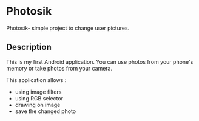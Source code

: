# Photosik

Photosik- simple project to change user pictures.

## Description

This is my first Android application.
You can use photos from your phone's memory or take photos from your camera.

This application allows :
- using image filters
- using RGB selector
- drawing on image
- save the changed photo

